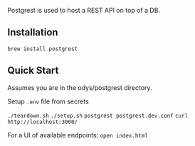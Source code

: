 Postgrest is used to host a REST API on top of a DB.

## Installation
`brew install postgrest`

## Quick Start
Assumes you are in the odys/postgrest directory.

Setup `.env` file from secrets

`./teardown.sh`
`./setup.sh`
`postgrest postgrest.dev.conf`
`curl http://localhost:3000/`

For a UI of available endpoints:
`open index.html`
